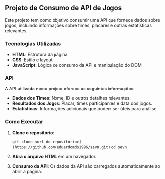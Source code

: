 
## Projeto de Consumo de API de Jogos

Este projeto tem como objetivo consumir uma API que fornece dados sobre jogos, incluindo informações sobre times, placares e outras estatísticas relevantes.

### Tecnologias Utilizadas

-   **HTML**: Estrutura da página
-   **CSS**: Estilo e layout
-   **JavaScript**: Lógica de consumo da API e manipulação do DOM

### API

A API utilizada neste projeto oferece as seguintes informações:

-   **Dados dos Times**: Nome, ID e outros detalhes relevantes.
-   **Resultados dos Jogos**: Placar, times participantes e data dos jogos.
-   **Estatísticas**: Informações adicionais que podem ser úteis para análise.

### Como Executar

1.  **Clone o repositório**:
  
    `git clone <url-do-repositório>](https://github.com/eduardomds1996/sevn.git)`
    `cd sevn` 
    
2.  **Abra o arquivo HTML** em um navegador.
    
3.  **Consumo da API**: Os dados da API são carregados automaticamente ao abrir a página.
